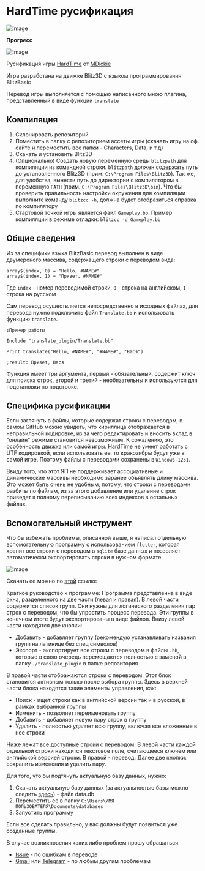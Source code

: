 # HardTime русификация

![image](https://github.com/softbie/hardtime-russification/assets/39442071/b0fd78b2-dede-430f-ab77-bdbb094be2fd)

**Прогресс**

![image](https://progress-bar.dev/55/?width=320&color=green&suffix=%)


Русификация игры [HardTime](http://www.mdickie.com/prev_hardtime.htm) от [MDickie](http://www.mdickie.com/)

Игра разработана на движке Blitz3D с языком программирования BlitzBasic

Перевод игры выполняется с помощью написанного мною плагина, представленный в виде функции `translate`

## Компиляция
1. Склонировать репозиторий
2. Поместить в папку с репозиторием ассеты игры (скачать игру на оф. сайте и переместить все папки - Characters, Data, и т.д)
3. Скачать и установить Blitz3D
4. (Опционально) Создать новую переменную среды `blitzpath` для компиляции из командной строки. `blitzpath` должен содержать путь до установленного Blitz3D (прим. `C:\Program Files\Blitz3D`). Так же, для удобства, вынести путь до директории с компилятором в переменную `PATH` (прим. `C:\Program Files\Blitz3D\bin`). Что бы проверить правильность настройки окружения для компиляции выполните команду `blitzcc -h`, должна будет отобразиться справка по компилятору
5. Стартовой точкой игры является файл `Gameplay.bb`. Пример компиляции в режиме отладки: `blitzcc -d Gameplay.bb`

## Общие сведения
Из за специфики языка BlitzBasic перевод выполнен в виде двумероного массива, содержащего строки с переводом вида:

```
array$(index, 0) = "Hello, #NAME#"
array$(index, 1) = "Привет, #NAME#"
```

Где `index` - номер переводимой строки, `0` - строка на английском, `1` - строка на русском

Сам перевод осуществляется непосредственно в исходных файлах, для перевода нужно подключить файл `Translate.bb` и использовать функцию `translate`.

```
;Пример работы

Include "translate_plugin/Translate.bb"

Print translate("Hello, #NAME#", "#NAME#", "Вася")

;result: Привет, Вася
```

Функция имеет три аргумента, первый - обязательный, содержит ключ для поиска строк, второй и третий - необязательны и используются для подстановки по подстроке.

## Специфика русификации

Если заглянуть в файлы, которые содержат строки с переводом, в самом GitHub можно увидеть, что кириллица отображается в неправильной кодировке, из за чего редактировать и вносить вклад в "онлайн" режиме становится невозможным. К сожалению, это особенность движка или самой игры. HardTime не умеет работать с UTF кодировкой, если использовать ее, то кракозябры будут уже в самой игре. Поэтому файлы с переводами сохранены в `Windows-1251`.

Ввиду того, что этот ЯП не поддерживает ассоциативные и динамические массивы необходимо заранее объявлять длину массива. Это может быть очень не удобным, потому, что строки с переводами разбиты по файлам, из за этого добавление или удаление строк приведет к полному переписыванию всех индексов в остальных файлах.

## Вспомогательный инструмент

Что бы избежать проблемы, описанной выше, я написал отдельную вспомогательную программу с использованием `flutter`, которая хранит все строки с переводом в `sqlite` базе данных и позволяет автоматически экспортировать строки в нужном формате.

![image](https://github.com/softbie/hardtime-russification/assets/39442071/582c6d17-59dc-4065-930f-05b4f3b64d63)

Скачать ее можно по [этой](https://github.com/softbie/hardtime-russification/releases/download/0.0.6/ht_translation.zip) ссылке

Краткое руководство к программе:
Программа представленна в виде окна, разделенного на две части (левая и правая).
В левой части содержится список групп. Они нужны для логического разделения пар строк с переводом, что бы упростить процесс перевода. Эти группы в конечном итоге будут экспортированы в виде файлов. Внизу левой части находятся две кнопки:
* Добавить - добавляет группу (рекомендую устанавливать названия групп на латинице без спец символов)
* Экспорт - экспортирует все строки с переводом в файлы `.bb`, которые в свою очередь перемещаются полностью с заменой в папку `./translate_plugin` в папке репозитория

В правой части отображаются строки с переводом. Этот блок становится активным только после выбора группы. Здесь в верхней части блока находятся такие элементы управления, как:
* Поиск - ищет строки как в английской версии так и в русской, в рамках выбранной группы
* Изменить - позволяет переименовать группу
* Добавить - добавляет новую пару строк в группу
* Удалить - полностью удаляет всю группу, включая все вложенные в нее строки

Ниже лежат все доступные строки с переводом. В левой части каждой отдельной строки находится текстовое поле, считающееся ключем или английской версией строки. В правой - перевод. Далее две кнопки: сохранить изменения и удалить пару.

Для того, что бы подтянуть актуальную базу данных, нужно:
1. Скачать актуальную базу данных (за актуальностью базы можно следить [здесь](https://github.com/softbie/hardtime-russification/releases)) - файл data.db
2. Переместить ее в папку `C:\Users\ИМЯ ПОЛЬЗОВАТЕЛЯ\Documents\databases`
3. Запустить программу

Если все сделать правильно, у вас должны будут появиться уже созданные группы.

В случае возникновения каких либо проблем прошу обращаться:
* [Issue](https://github.com/softbie/hardtime-russification/issues) - по ошибкам в переводе
* [Gmail](mailto:async13hhz@gmail.com) или [Telegram](https://t.me/async13hhz) - по любым другим проблемам
